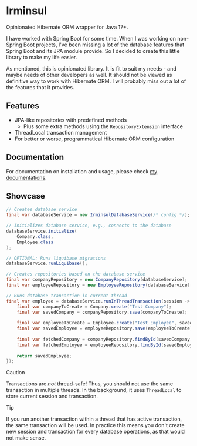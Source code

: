 # Irminsul

Opinionated Hibernate ORM wrapper for Java 17+.

I have worked with Spring Boot for some time. When I was working on non-Spring Boot projects, I've been
missing a lot of the database features that Spring Boot and its JPA module provide. So I decided to create
this little library to make my life easier.

As mentioned, this is opinionated library. It is fit to suit my needs - and maybe needs of other developers as well.
It should not be viewed as definitive way to work with Hibernate ORM. I will probably miss out a lot of the features
that it provides.

## Features

- JPA-like repositories with predefined methods
  - Plus some extra methods using the `RepositoryExtension` interface
- ThreadLocal transaction management
- For better or worse, programmatical Hibernate ORM configuration

## Documentation

For documentation on installation and usage, please check [my documentations](https://docs.iwakura.enterprises/irminsul.html).

## Showcase

```java
// Creates database service
final var databaseService = new IrminsulDatabaseService(/* config */);

// Initializes database service, e.g., connects to the database
databaseService.initialize(
    Company.class,
    Employee.class
);

// OPTIONAL: Runs liquibase migrations
databaseService.runLiquibase();

// Creates repositories based on the database service
final var companyRepository = new CompanyRepository(databaseService);
final var employeeRepository = new EmployeeRepository(databaseService);

// Runs database transaction in current thread
final var employee = databaseService.runInThreadTransaction(session -> {
    final var companyToCreate = Company.create("Test Company");
    final var savedCompany = companyRepository.save(companyToCreate);
    
    final var employeeToCreate = Employee.create("Test Employee", savedCompany);
    final var savedEmployee = employeeRepository.save(employeeToCreate);
    
    final var fetchedCompany = companyRepository.findById(savedCompany.getId());
    final var fetchedEmployee = employeeRepository.findById(savedEmployee.getId());
    
    return savedEmployee;
});
```

> [!CAUTION]
> Transactions are *not* thread-safe! Thus, you should not use the same transaction in multiple threads. In the
> background, it uses `ThreadLocal` to store current session and transaction.

> [!TIP]
> If you run another transaction within a thread that has active transaction, the same transaction will be used.
> In practice this means you don't create new session and transaction for every database operations, as that
> would not make sense.